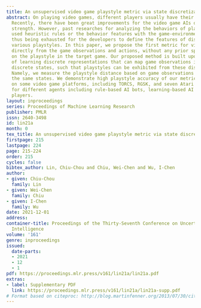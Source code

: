 ```yaml
---
title: An unsupervised video game playstyle metric via state discretization
abstract: On playing video games, different players usually have their own playstyles.
  Recently, there have been great improvements for the video game AIs on the playing
  strength. However, past researches for analyzing the behaviors of players still
  used heuristic rules or the behavior features with the game-environment support,
  thus being exhausted for the developers to define the features of discriminating
  various playstyles. In this paper, we propose the first metric for video game playstyles
  directly from the game observations and actions, without any prior specification
  on the playstyle in the target game. Our proposed method is built upon a novel scheme
  of learning discrete representations that can map game observations into latent
  discrete states, such that playstyles can be exhibited from these discrete states.
  Namely, we measure the playstyle distance based on game observations aligned to
  the same states. We demonstrate high playstyle accuracy of our metric in experiments
  on some video game platforms, including TORCS, RGSK, and seven Atari games, and
  for different agents including rule-based AI bots, learning-based AI bots, and human
  players.
layout: inproceedings
series: Proceedings of Machine Learning Research
publisher: PMLR
issn: 2640-3498
id: lin21a
month: 0
tex_title: An unsupervised video game playstyle metric via state discretization
firstpage: 215
lastpage: 224
page: 215-224
order: 215
cycles: false
bibtex_author: Lin, Chiu-Chou and Chiu, Wei-Chen and Wu, I-Chen
author:
- given: Chiu-Chou
  family: Lin
- given: Wei-Chen
  family: Chiu
- given: I-Chen
  family: Wu
date: 2021-12-01
address:
container-title: Proceedings of the Thirty-Seventh Conference on Uncertainty in Artificial
  Intelligence
volume: '161'
genre: inproceedings
issued:
  date-parts:
  - 2021
  - 12
  - 1
pdf: https://proceedings.mlr.press/v161/lin21a/lin21a.pdf
extras:
- label: Supplementary PDF
  link: https://proceedings.mlr.press/v161/lin21a/lin21a-supp.pdf
# Format based on citeproc: http://blog.martinfenner.org/2013/07/30/citeproc-yaml-for-bibliographies/
---
```

